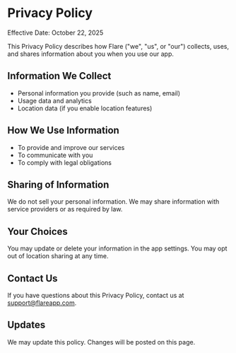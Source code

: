 # Privacy Policy

Effective Date: October 22, 2025

This Privacy Policy describes how Flare ("we", "us", or "our") collects, uses, and shares information about you when you use our app.

## Information We Collect
- Personal information you provide (such as name, email)
- Usage data and analytics
- Location data (if you enable location features)

## How We Use Information
- To provide and improve our services
- To communicate with you
- To comply with legal obligations

## Sharing of Information
We do not sell your personal information. We may share information with service providers or as required by law.

## Your Choices
You may update or delete your information in the app settings. You may opt out of location sharing at any time.

## Contact Us
If you have questions about this Privacy Policy, contact us at support@flareapp.com.

## Updates
We may update this policy. Changes will be posted on this page.
